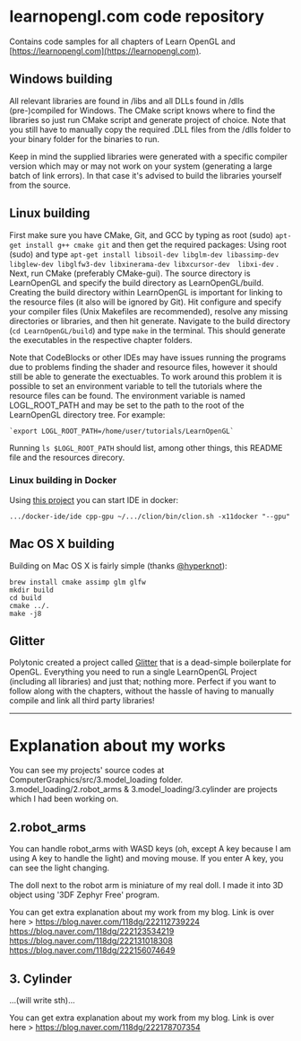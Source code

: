 # learnopengl.com code repository
Contains code samples for all chapters of Learn OpenGL and [https://learnopengl.com](https://learnopengl.com). 

## Windows building
All relevant libraries are found in /libs and all DLLs found in /dlls (pre-)compiled for Windows. 
The CMake script knows where to find the libraries so just run CMake script and generate project of choice.
Note that you still have to manually copy the required .DLL files from the /dlls folder to your binary folder for the binaries to run.

Keep in mind the supplied libraries were generated with a specific compiler version which may or may not work on your system (generating a large batch of link errors). In that case it's advised to build the libraries yourself from the source.

## Linux building
First make sure you have CMake, Git, and GCC by typing as root (sudo) `apt-get install g++ cmake git` and then get the required packages:
Using root (sudo) and type `apt-get install libsoil-dev libglm-dev libassimp-dev libglew-dev libglfw3-dev libxinerama-dev libxcursor-dev  libxi-dev` .
Next, run CMake (preferably CMake-gui). The source directory is LearnOpenGL and specify the build directory as LearnOpenGL/build. Creating the build directory within LearnOpenGL is important for linking to the resource files (it also will be ignored by Git). Hit configure and specify your compiler files (Unix Makefiles are recommended), resolve any missing directories or libraries, and then hit generate. Navigate to the build directory (`cd LearnOpenGL/build`) and type `make` in the terminal. This should generate the executables in the respective chapter folders.

Note that CodeBlocks or other IDEs may have issues running the programs due to problems finding the shader and resource files, however it should still be able to generate the exectuables. To work around this problem it is possible to set an environment variable to tell the tutorials where the resource files can be found. The environment variable is named LOGL_ROOT_PATH and may be set to the path to the root of the LearnOpenGL directory tree. For example:

    `export LOGL_ROOT_PATH=/home/user/tutorials/LearnOpenGL`

Running `ls $LOGL_ROOT_PATH` should list, among other things, this README file and the resources direcory.

### Linux building in Docker
Using [this project](https://github.com/01e9/docker-ide) you can start IDE in docker:
```
.../docker-ide/ide cpp-gpu ~/.../clion/bin/clion.sh -x11docker "--gpu"
```

## Mac OS X building
Building on Mac OS X is fairly simple (thanks [@hyperknot](https://github.com/hyperknot)):
```
brew install cmake assimp glm glfw
mkdir build
cd build
cmake ../.
make -j8
```

## Glitter
Polytonic created a project called [Glitter](https://github.com/Polytonic/Glitter) that is a dead-simple boilerplate for OpenGL. 
Everything you need to run a single LearnOpenGL Project (including all libraries) and just that; nothing more. 
Perfect if you want to follow along with the chapters, without the hassle of having to manually compile and link all third party libraries!

* * *

# Explanation about my works
You can see my projects' source codes at ComputerGraphics/src/3.model_loading folder.
3.model_loading/2.robot_arms & 3.model_loading/3.cylinder are projects which I had been working on.

## 2.robot_arms
You can handle robot_arms with WASD keys (oh, except A key because I am using A key to handle the light) and moving mouse.
If you enter A key, you can see the light changing.

The doll next to the robot arm is miniature of my real doll. I made it into 3D object using '3DF Zephyr Free' program.

You can get extra explanation about my work from my blog.
Link is over here > https://blog.naver.com/118dg/222112739224
                    https://blog.naver.com/118dg/222123534219
                    https://blog.naver.com/118dg/222131018308
                    https://blog.naver.com/118dg/222156074649

## 3. Cylinder
...(will write sth)...

You can get extra explanation about my work from my blog.
Link is over here > https://blog.naver.com/118dg/222178707354

